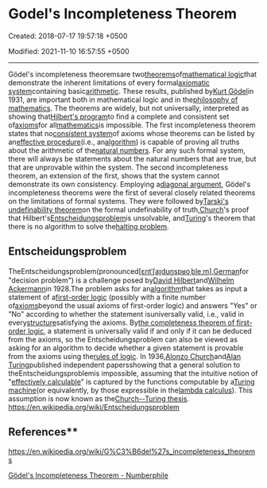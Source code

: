 # Godel's Incompleteness Theorem

Created: 2018-07-17 19:57:18 +0500

Modified: 2021-11-10 16:57:55 +0500

---

Gödel's incompleteness theoremsare two[theorems](https://en.wikipedia.org/wiki/Theorem)of[mathematical logic](https://en.wikipedia.org/wiki/Mathematical_logic)that demonstrate the inherent limitations of every formal[axiomatic system](https://en.wikipedia.org/wiki/Axiomatic_system)containing basic[arithmetic](https://en.wikipedia.org/wiki/Arithmetic). These results, published by[Kurt Gödel](https://en.wikipedia.org/wiki/Kurt_G%C3%B6del)in 1931, are important both in mathematical logic and in the[philosophy of mathematics](https://en.wikipedia.org/wiki/Philosophy_of_mathematics). The theorems are widely, but not universally, interpreted as showing that[Hilbert's program](https://en.wikipedia.org/wiki/Hilbert%27s_program)to find a complete and consistent set of[axioms](https://en.wikipedia.org/wiki/Axiom)for all[mathematics](https://en.wikipedia.org/wiki/Mathematics)is impossible.
The first incompleteness theorem states that no[consistent system](https://en.wikipedia.org/wiki/Consistency)of axioms whose theorems can be listed by an[effective procedure](https://en.wikipedia.org/wiki/Effective_procedure)(i.e., an[algorithm](https://en.wikipedia.org/wiki/Algorithm)) is capable of proving all truths about the arithmetic of the[natural numbers](https://en.wikipedia.org/wiki/Natural_number). For any such formal system, there will always be statements about the natural numbers that are true, but that are unprovable within the system. The second incompleteness theorem, an extension of the first, shows that the system cannot demonstrate its own consistency.
Employing a[diagonal argument](https://en.wikipedia.org/wiki/Cantor%27s_diagonal_argument), Gödel's incompleteness theorems were the first of several closely related theorems on the limitations of formal systems. They were followed by[Tarski's undefinability theorem](https://en.wikipedia.org/wiki/Tarski%27s_undefinability_theorem)on the formal undefinability of truth,[Church](https://en.wikipedia.org/wiki/Alonzo_Church)'s proof that Hilbert's[Entscheidungsproblem](https://en.wikipedia.org/wiki/Entscheidungsproblem)is unsolvable, and[Turing](https://en.wikipedia.org/wiki/Alan_Turing)'s theorem that there is no algorithm to solve the[halting problem](https://en.wikipedia.org/wiki/Halting_problem).

## Entscheidungsproblem

TheEntscheidungsproblem(pronounced[[ɛntˈʃaɪ̯dʊŋspʁoˌbleːm]](https://en.wikipedia.org/wiki/Help:IPA/Standard_German),[German](https://en.wikipedia.org/wiki/German_language)for "decision problem") is a challenge posed by[David Hilbert](https://en.wikipedia.org/wiki/David_Hilbert)and[Wilhelm Ackermann](https://en.wikipedia.org/wiki/Wilhelm_Ackermann)in 1928.The problem asks for an[algorithm](https://en.wikipedia.org/wiki/Algorithm)that takes as input a statement of a[first-order logic](https://en.wikipedia.org/wiki/First-order_logic) (possibly with a finite number of[axioms](https://en.wikipedia.org/wiki/Axiom)beyond the usual axioms of first-order logic) and answers "Yes" or "No" according to whether the statement isuniversally valid, i.e., valid in every[structure](https://en.wikipedia.org/wiki/Structure_(mathematical_logic))satisfying the axioms. By[the completeness theorem of first-order logic](https://en.wikipedia.org/wiki/G%C3%B6del%27s_completeness_theorem), a statement is universally valid if and only if it can be deduced from the axioms, so the Entscheidungsproblem can also be viewed as asking for an algorithm to decide whether a given statement is provable from the axioms using the[rules of logic](https://en.wikipedia.org/wiki/Rules_of_logic).
In 1936,[Alonzo Church](https://en.wikipedia.org/wiki/Alonzo_Church)and[Alan Turing](https://en.wikipedia.org/wiki/Alan_Turing)published independent papersshowing that a general solution to theEntscheidungsproblemis impossible, assuming that the intuitive notion of "[effectively calculable](https://en.wikipedia.org/wiki/Effectively_calculable)" is captured by the functions computable by a[Turing machine](https://en.wikipedia.org/wiki/Turing_machine)(or equivalently, by those expressible in the[lambda calculus](https://en.wikipedia.org/wiki/Lambda_calculus)). This assumption is now known as the[Church--Turing thesis](https://en.wikipedia.org/wiki/Church%E2%80%93Turing_thesis).
<https://en.wikipedia.org/wiki/Entscheidungsproblem>

## References**

<https://en.wikipedia.org/wiki/G%C3%B6del%27s_incompleteness_theorems>

[Gödel's Incompleteness Theorem - Numberphile](https://www.youtube.com/watch?v=O4ndIDcDSGc)
